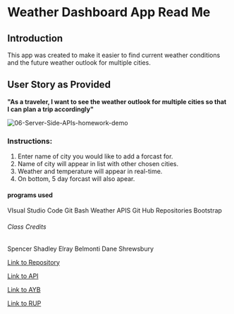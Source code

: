 # Weather Dashboard App Read Me

## Introduction


This app was created to make it easier to find current weather conditions and the future weather outlook for multiple cities. 

## User Story as Provided

**"As a traveler,
I want to see the weather outlook for multiple cities
so that I can plan a trip accordingly"**


![06-Server-Side-APIs-homework-demo](https://user-images.githubusercontent.com/56744605/72213970-58ade780-34ad-11ea-9bdf-f8392f0a80a0.png)

### Instructions:

1. Enter name of city you would like to add a forcast for.
2. Name of city will appear in list with other chosen cities.
3. Weather and temperature will appear in real-time.
4. On bottom, 5 day forcast will also apear.




#### programs used

VIsual Studio Code
Git Bash
Weather APIS
Git Hub Repositories
Bootstrap

###### Class Credits
Spencer Shadley
Elray Belmonti
Dane Shrewsbury


[Link to Repository](https://github.com/remyguts/weatherdashboard)

[Link to API](https://openweathermap.org/api)

[Link to AYB](https://youtu.be/jQE66WA2s-A)

[Link to RUP](https://www.realultimatepower.net/)





















